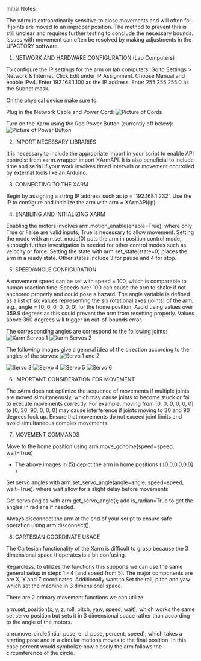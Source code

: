 Initial Notes

The xArm is extraordinarily sensitive to close movements and will often fail if joints are moved to an improper position. The method to prevent this is still unclear and requires further testing to conclude the necessary bounds.
Issues with movement can often be resolved by making adjustments in the UFACTORY software.



1. NETWORK AND HARDWARE CONFIGURATION (Lab Computers)

To configure the IP settings for the arm on lab computers:
Go to Settings > Network & Internet.
Click Edit under IP Assignment.
Choose Manual and enable IPv4.
Enter 192.168.1.100 as the IP address.
Enter 255.255.255.0 as the Subnet mask.

On the physical device make sure to:

Plug in the Network Cable and Power Cord:
<img src="xarm_img\xarm_cables.jpg" alt="Picture of Cords">

Turn on the Xarm using the Red Power Button (currently off below): 
<img src="xarm_img\xarm_powerswitch.jpg" alt="Picture of Power Button">

2. IMPORT NECESSARY LIBRARIES

It is necessary to include the appropriate import in your script to enable API controls: from xarm.wrapper import XArmAPI.
It is also beneficial to include time and serial if your work involves timed intervals or movement controlled by external tools like an Arduino.


3. CONNECTING TO THE XARM

Begin by assigning a string IP address such as ip = '192.168.1.232'.
Use the IP to configure and initialize the arm with arm = XArmAPI(ip).


4. ENABLING AND INITIALIZING XARM

Enabling the motors involves arm.motion_enable(enable=True), where only True or False are valid inputs; True is necessary to allow movement.
Setting the mode with arm.set_mode(0) puts the arm in position control mode, although further investigation is needed for other control modes such as velocity or force.
Setting the state with arm.set_state(state=0) places the arm in a ready state. Other states include 3 for pause and 4 for stop.


5. SPEED/ANGLE CONFIGURATION

A movement speed can be set with speed = 100, which is comparable to human reaction time. Speeds over 100 can cause the arm to shake if not anchored properly and could pose a hazard.
The angle variable is defined as a list of six values representing the six rotational axes (joints) of the arm, e.g., angle = [0, 0, 0, 0, 0, 0] for the home position.
Avoid using values over 359.9 degrees as this could prevent the arm from resetting properly. Values above 360 degrees will trigger an out-of-bounds error.

The corresponding angles are correspond to the following joints:
<img src="xarm_img\xarm_img1.jpg" alt="Xarm Servos 1">
<img src="xarm_img\xarm_img2.jpg" alt="Xarm Servos 2">

The following images give a general idea of the direction according to the angles of the servos:
<img src="xarm_img\Servo1&2.jpg" alt="Servo 1 and 2">

<img src="xarm_img\Servo3.jpg" alt="Servo 3">

<img src="xarm_img\Servo4.jpg" alt="Servo 4">

<img src="xarm_img\Servo5.jpg" alt="Servo 5">

<img src="xarm_img\Servo6.jpg" alt="Servo 6">


6. IMPORTANT CONSIDERATION FOR MOVEMENT

The xArm does not optimize the sequence of movements if multiple joints are moved simultaneously, which may cause joints to become stuck or fail to execute movements correctly. For example, moving from [0, 0, 0, 0, 0, 0] to [0, 30, 90, 0, 0, 0] may cause interference if joints moving to 30 and 90 degrees lock up.
Ensure that movements do not exceed joint limits and avoid simultaneous complex movements.


7. MOVEMENT COMMANDS

Move to the home position using arm.move_gohome(speed=speed, wait=True)
* The above images in (5) depict the arm in home positions ( [0,0,0,0,0,0] )

Set servo angles with arm.set_servo_angle(angle=angle, speed=speed, wait=True).
where wait allow for a slight delay before movements

Get servo angles with arm.get_servo_angle(); add is_radian=True to get the angles in radians if needed.


Always disconnect the arm at the end of your script to ensure safe operation using arm.disconnect().


8. CARTESIAN COORDINATE USAGE

The Cartesian functionality of the Xarm is difficult to grasp because the 3 dimensional space it operates is a bit confusing.  

Regardless, to utilizes the functions this supports we can use the same general setup in steps 1 - 4 (and speed from 5).
The major components are are X, Y and Z coordinates.  Additionally want to Set the roll, pitch and yaw which set the machine in 3 dimensional space.

There are 2 primary movement functions we can utilize:

arm.set_position(x, y, z, roll, pitch, yaw, speed, wait);  which works the same set servo position but sets it in 3 dimensional space rather than according to the angle of the motors.

arm.move_circle(intial_pose, end_pose, percent, speed); which takes a starting pose and in a circular motions moves to the final position.  In this case percent would symbolize how closely the arm follows the circumference of the circle.

